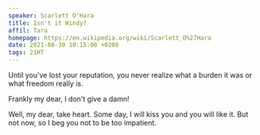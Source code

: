 ```yaml
---
speaker: Scarlett O'Hara
title: Isn't it Windy?
affil: Tara
homepage: https://en.wikipedia.org/wiki/Scarlett_O%27Hara
date: 2021-08-30 10:15:00 +0200
tags: 21HT
---
```

Until you've lost your reputation, you never realize what a burden it was or what freedom really is.

Frankly my dear, I don't give a damn!

<!--more-->
Well, my dear, take heart. Some day, I will kiss you and you will like it. But not now, so I beg you not to be too impatient.